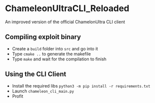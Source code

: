 # ChameleonUltraCLI_Reloaded
An improved version of the official ChamelonUltra CLI client

## Compiling exploit binary
- Create a ``build`` folder into ``src`` and go into it
- Type ``cmake ..`` to generate the makefile
- Type ``make`` and wait for the compilation to finish


## Using the CLI Client
- Install the required libs ``python3 -m pip install -r requirements.txt``
- Launch ``chameleon_cli_main.py`` 
- Profit
